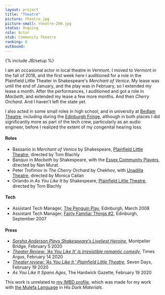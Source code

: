 ```yaml
---
layout: project
title: "Theatre"
picture: theatre.jpg
picture-small: theatre-200.jpg
status: Ongoing
role: Actor
stub: Community Theatre
ranking: 8
outbound: 
---
```

{% include JB/setup %}

I am an occasional actor in local theatre in Vermont. I moved to Vermont in the fall of 2018, and the first week here I auditioned for a role in the Plainfield Little Theater in Shakespeare's _Merchant of Venice_. My lease was until the end of January, and the play was in February, so I extended my lease a month. After the performances, I auditioned and got a role in _Macbeth_, and extended my lease a few more months. And then _Cherry Orchard_. And I haven't left the state yet.

I also acted in some small roles in high school, and in university at [Bedlam Theatre](https://en.wikipedia.org/wiki/Bedlam_Theatre), including during the [Edinburgh Fringe](https://en.wikipedia.org/wiki/Edinburgh_Festival_Fringe), although in both places I did significantly more as part of the tech crew, particularly as an audio engineer, before I realized the extent of my congenital hearing loss.

#### Roles
- Bassanio in _Merchant of Venice_ by Shakespeare, [Plainfield Little Theatre](https://www.facebook.com/people/Plainfield-Little-Theatre/100066588129054/?paipv=0&eav=AfZG2iwz-yuTqVUAGlpNv44UtyH7OK2wXCeMRv2iBSIbcNX3GJO8dh4id8LKVyI4mvA&_rdr), directed by Tom Blachly
- Banquo in _Macbeth_ by Shakespeare, with the [Essex Community Players](https://www.essexplayers.com/macbeth), directed by Nan Murat.
- Peter Trofimov in _The Cherry Orchard_ by Chekhov, with [Unadilla Theatre](https://unadilla.org/), directed by Monica Callan
- Orlando in _As You Like It_ by Shakespeare, [Plainfield Little Theatre](https://www.facebook.com/people/Plainfield-Little-Theatre/100066588129054/?paipv=0&eav=AfZG2iwz-yuTqVUAGlpNv44UtyH7OK2wXCeMRv2iBSIbcNX3GJO8dh4id8LKVyI4mvA&_rdr), directed by Tom Blachly

#### Tech
- Assistant Tech Manager, [The Penguin Play](https://www.bedlamtheatre.co.uk/users/3850), Edinburgh, March 2008
- Assistant Tech Manager, [Fairly Familiar Things #2](https://www.bedlamtheatre.co.uk/users/3850), Edinburgh, September 2007

#### Press
- _[Sorsha Anderson Plays Shakespeare’s Liveliest Heroine](https://montpelierbridge.org/2020/02/sorsha-anderson-plays-shakespeares-liveliest-heroine/?fbclid=IwAR3fLD3jEa4JTMG47WY-jR04CGCATADzK32Z0a-H1q-aFLMo8EOgu1zDVjs)_, Montpelier Bridge, February 5 2020
- _[Theater Review: ‘As You Like It’ is irresistible romantic comedy](https://www.timesargus.com/features/vermont_arts/theater-review-as-you-like-it-is-irresistible-romantic-comedy/article_fa39fb77-ac8c-52e4-956b-e5a2fee47e90.html)_, Times Argus, February 14 2020
- _[Theater review: 'As You Like It,' Plainfield Little Theatre](https://www.sevendaysvt.com/vermont/theater-review-as-you-like-it-plainfield-little-theatre/Content?oid=29689871)_, Seven Days, February 19 2020
- _As You Like It Spans Ages_, The Hardwick Gazette, February 19 2020

This work is unrelated to [my IMBD profile](https://www.imdb.com/name/nm14473746/), which was made for my work with [the Mulefa Language](/projects/mulefa-language) in _His Dark Materials_.  